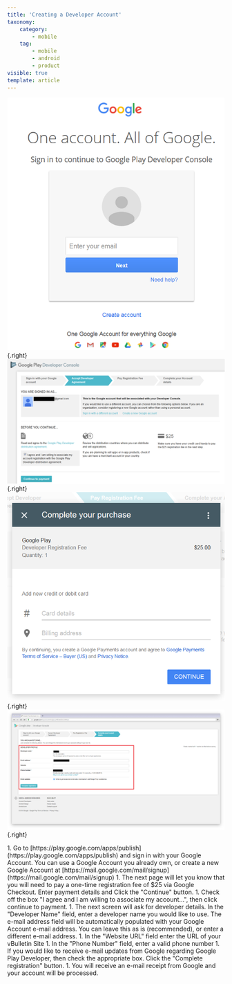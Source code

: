 ```yaml
---
title: 'Creating a Developer Account'
taxonomy:
    category:
        - mobile
    tag:
        - mobile
        - android
        - product
visible: true
template: article
---
```


![Image 1](instr_android_001.png?lightbox=1024&cropResize=200,200){.right}
![Image 2](instr_android_002.png?lightbox=1024&cropResize=200,200){.right}
![Image 3](instr_android_004.png?lightbox=1024&cropResize=200,200){.right}
![Image 4](instr_android_003.png?lightbox=1024&cropResize=200,200){.right}
<div class="steps">
1.   Go to [https://play.google.com/apps/publish](https://play.google.com/apps/publish) and sign in with your Google Account. You can use a Google Account you already own, or create a new Google Account at [https://mail.google.com/mail/signup](https://mail.google.com/mail/signup) 
1.   The next page will let you know that you will need to pay a one-time registration fee of $25 via Google Checkout. Enter payment details and Click the "Continue" button. 
1.   Check off the box "I agree and I am willing to associate my account...", then click continue to payment. 
1.   The next screen will ask for developer details. In the "Developer Name" field, enter a developer name you would like to use. The e-mail address field will be automatically populated with your Google Account e-mail address. You can leave this as is (recommended), or enter a different e-mail address.
1.   In the "Website URL" field enter the URL of your vBulletin Site 
1.   In the "Phone Number" field, enter a valid phone number
1.   If you would like to receive e-mail updates from Google regarding Google Play Developer, then check the appropriate box. Click the "Complete registration" button.
1.   You will receive an e-mail receipt from Google and your account will be processed.
</div>